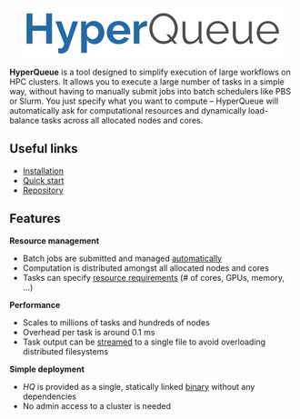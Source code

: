 <div style="display: flex; justify-content: center;">
  <img src="imgs/hq.png">
</div>

**HyperQueue** is a tool designed to simplify execution of large workflows on HPC clusters. It allows you to execute a
large number of tasks in a simple way, without having to manually submit jobs into batch schedulers like PBS or Slurm.
You just specify what you want to compute – HyperQueue will automatically ask for computational resources and dynamically
load-balance tasks across all allocated nodes and cores.

## Useful links
- [Installation](install.md)
- [Quick start](quickstart.md)
- [Repository](https://github.com/It4innovations/hyperqueue)

## Features
**Resource management**

- Batch jobs are submitted and managed [automatically](allocation.md)
- Computation is distributed amongst all allocated nodes and cores
- Tasks can specify [resource requirements](resource-requirements.md) (# of cores, GPUs, memory, ...)

**Performance**

- Scales to millions of tasks and hundreds of nodes
- Overhead per task is around 0.1 ms
- Task output can be [streamed](streaming.md) to a single file to avoid overloading distributed filesystems

**Simple deployment**

- *HQ* is provided as a single, statically linked [binary](install.md) without any dependencies
- No admin access to a cluster is needed
